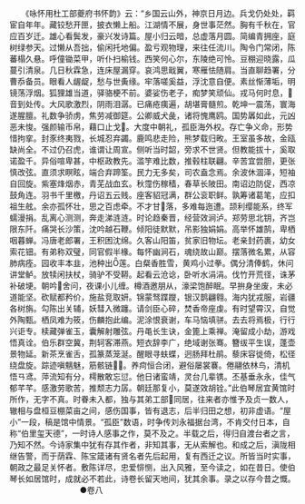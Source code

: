 <!-- { "loadSidebar": true } -->
　　《咏怀用杜工部夔府书怀韵》云：“乡国云山外，神京日月边。兵戈仍处处，羁宦自年年。藏铰愁开匣，披衣懒上船。江湖情不展，身世事茫然。胸有千秋在，官应百岁迁。雄心看鬓发，豪兴发诗篇。屋小归云暗，总虚落月圆。简编青拥座，庭树绿参天。过懒从吾拙，偷闲托地偏。盈亏观物理，来往任流川。陶令门常闭，陈蕃榻久悬。呼僮锄菜甲，听仆扫榆钱。西笑何心尔，东陵绝可怜。豆棚迎晓露，瓜蔓引清泉。几日秋霖急，连床屋漏穿。哀鸿思戢翼，寒雁怯随肩。当直聊趋署，分曹忝备员。眼看人龌龊，愁与世夤缘。牢落嗟奚益，浮沈意自便。素丝惭薄垢，明镜荡浮烟。狐狸雄当道，驿骆梗不前。婆娑伤老子，痴梦笑顽仙。戎马何时息，音到处传。大风歌激烈，阴雨泪潺。已痛疮痍遍，胡堪膏髓煎。乾坤一震荡，寰海遂腥膻。礼数争骄虏，焦劳减御筵。公卿威犬彘，诸将愧鹰鸥。国势羼如此，元凶恶未悛。强颜输币帛，藉口止戈。大度中朝礼，孤臣海外权。存亡争义命，形势惜拘挛。封豕终夷戮，长城忍弃蠲。鹿鸣悲走险，熊梦载归畋。王室虽多故，金瓯缺尚全。不过仍召虎，谁谓让周宣。侧听当时韶，旁求不世贤。但教能拔十，奚取诺盈千。异俗喧卑甚，中枢政教先。滥竽难比数，推毂柱联翩。辛苦宜尝胆，更张慎改弦。直须求瞑眩，端合弃蹄筌。民力无多矣，司农盍念焉。余波休涸泽，短袖自回旋。紫塞烽烟赤，青芜战血玄。秋霪伤稼穑，春草长陂田。南诏边防促，西凉鼓角连。羽书千里檄，丹诏五云贱。座客貂冠满，群公衮职鲜。孰筹诸葛笔，应扣祖生舷。余亦孤怀壮，思之百虑牵。不才甘落，多难每迤遭。颉利缨能系，终军蠕漫捐。乱离心测测，奔走涕涟涟。时论趋秦晋，经营效涧泸。郑劳思北钥，齐岂限东阡。痛哭长沙策，沈吟越石鞭。倾阳徒默默，吊影独娟娟。高举怀雄鹄，卑栖咽暮蝉。冯唐老郎署，王积困沈绵。久客山阳笛，贫家旧物坛。老亲封药裹，幼女索花钿。有弟称双璧，同官假半椽。每怀幽涧石，魂绕故山巅。摆落微名累，从容肺病痊。园收丰本韭，池种出莲。白粲香胜雪，黄鸡小过拳。偶分清俸鹤，休问讲堂鲈。放犊闲扶杖，骑驴不受鞯。起看云沧谂，卧听水涓涓。伐竹开荒径，诛茅补破埂。朝吟舍问，夜课小儿缠。樽酒邀朋从，濠梁饱醉眠。早拚身坐废，未必道能坚。砍赋都矜价，施盐竞取妍。锦蒙驽蹀躞，银汉鹊翩翱。海内犹戎服，岩疆各树旃。勾陈出关辅，妖彗入微躔。请剑臣心碎，焚香帝座虔。有时望霄汉，自觉外陶甄。栖凤难为筱，伤麟抱此编。泥涂恨衰谢，车马恼填骈。去去将焉极，行行兴讵专。椟藏弹雀玉，囊解射雕弦。丹黾长生诀，金篦上乘禅。淹留成小劫，游戏悟真诠。伯乐群空冀，荆轲客滞燕。短衣辞李广，绝域谢张骞。簪绂平生误，蓬壶景物延。新茶烹雀舌，孤篆蒸笼涎。醒眼寻蚨蝶，迥肠拜杜鹃。藜床容徙倚，松径绕盘旋。踪迹嗔魑魅，筋骸链。养疴恒合闭，避俗屡裳褰。倦翮依林鸟，清机悟ㄢ鸢。萍流知有分，樗散敢忘愆。他日诸蛮靖，灵台几辈镌。丕基垂永永，佳气郁芊芊。感激劳歌苦，推颓志力孱。朝廷那复小，莫遂效胡铨。”此伯琴居宜黄馆时所作，无字不真。时眷未入都，独与其弟工部同居，往来者亦惟予及贞一数人，辙相与盘桓豆棚菜亩之间，感伤国事，皆有退志，后半归田之想，初非虚语。“屋小”一段，稿是馆中情景。“孤臣”数语，时争传刘永福据台湾，不肯交付日本，自称“伯里玺天德”，一时诗人感事之作，莫不及之。半载之后，得归自渡台者之言，乃知不然。今诗家集中犹有存其作者，非知其事，无从索解也。和成之后，滇陇相继告警，而于荫霖、陈宝箴诸有贤名者先后起用，复有西迁之议。所皆当时实事，朝政之最足关怀者。敷陈详尽，忠爱悱恻，出入风雅，至今读之，如在昔日。使伯琴长如居馆时，成就必不若此，诗卷长留天地间，犹其余事。录之以存今昔之慨。
　　
　　
　　
　　●卷八
　　
